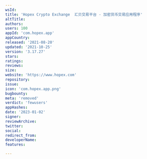 ```yaml
---
wsId: 
title: 'Hopex Crypto Exchange  汇贝交易平台 - 加密货币交易应用程序'
altTitle: 
authors: 
users: 100
appId: 'com.hopex.app'
appCountry: 
released: '2021-08-20'
updated: '2021-10-25'
version: '3.17.27'
stars: 
ratings: 
reviews: 
size: 
website: 'https://www.hopex.com'
repository: 
issue: 
icon: 'com.hopex.app.png'
bugbounty: 
meta: 'removed'
verdict: 'fewusers'
appHashes: 
date: '2023-01-02'
signer: 
reviewArchive: 
twitter: 
social: 
redirect_from: 
developerName: 
features: 

---
```


